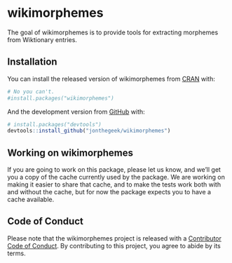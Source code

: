 
<!-- README.md is generated from README.Rmd. Please edit that file -->

# wikimorphemes

<!-- badges: start -->
<!-- badges: end -->

The goal of wikimorphemes is to provide tools for extracting morphemes
from Wiktionary entries.

## Installation

You can install the released version of wikimorphemes from
[CRAN](https://CRAN.R-project.org) with:

``` r
# No you can't.
#install.packages("wikimorphemes")
```

And the development version from [GitHub](https://github.com/) with:

``` r
# install.packages("devtools")
devtools::install_github("jonthegeek/wikimorphemes")
```

## Working on wikimorphemes

If you are going to work on this package, please let us know, and we’ll
get you a copy of the cache currently used by the package. We are
working on making it easier to share that cache, and to make the tests
work both with and without the cache, but for now the package expects
you to have a cache available.

## Code of Conduct

Please note that the wikimorphemes project is released with a
[Contributor Code of
Conduct](https://contributor-covenant.org/version/2/0/CODE_OF_CONDUCT.html).
By contributing to this project, you agree to abide by its terms.
